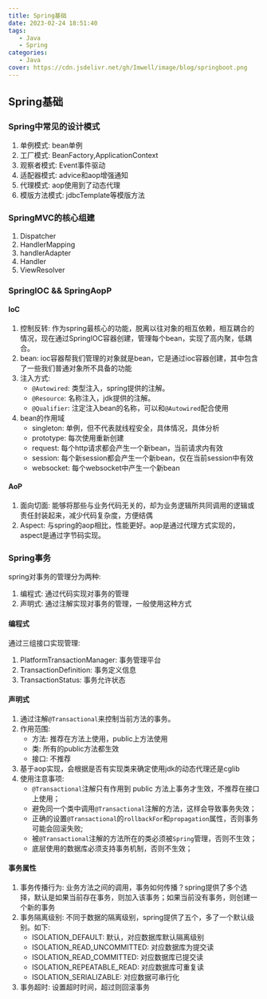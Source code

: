 ```yaml
---
title: Spring基础
date: 2023-02-24 18:51:40
tags:
   - Java
   - Spring
categories:    
   - Java
cover: https://cdn.jsdelivr.net/gh/Imwell/image/blog/springboot.png
---
```

## Spring基础

### Spring中常见的设计模式
1. 单例模式: bean单例
2. 工厂模式: BeanFactory,ApplicationContext
3. 观察者模式: Event事件驱动
4. 适配器模式: advice和aop增强通知
5. 代理模式: aop使用到了动态代理
6. 模版方法模式: jdbcTemplate等模版方法

### SpringMVC的核心组建
1. Dispatcher
2. HandlerMapping
3. handlerAdapter
4. Handler
5. ViewResolver

### SpringIOC && SpringAopP
#### IoC
1. 控制反转: 作为spring最核心的功能，脱离以往对象的相互依赖，相互耦合的情况，现在通过SpringIOC容器创建，管理每个bean，实现了高内聚，低耦合。
2. bean: ioc容器帮我们管理的对象就是bean，它是通过ioc容器创建，其中包含了一些我们普通对象所不具备的功能
3. 注入方式: 
   - `@Autowired`: 类型注入，spring提供的注解。
   - `@Resource`: 名称注入，jdk提供的注解。
   - `@Qualifier`: 注定注入bean的名称，可以和`@Autowired`配合使用
4. bean的作用域
   - singleton: 单例，但不代表就线程安全，具体情况，具体分析
   - prototype: 每次使用重新创建
   - request: 每个http请求都会产生一个新bean，当前请求内有效
   - session: 每个新session都会产生一个新bean，仅在当前session中有效 
   - websocket: 每个websocket中产生一个新bean

#### AoP
1. 面向切面: 能够将那些与业务代码无关的，却为业务逻辑所共同调用的逻辑或责任封装起来，减少代码复杂度，方便结偶
2. Aspect: 与spring的aop相比，性能更好。aop是通过代理方式实现的，aspect是通过字节码实现。

### Spring事务

spring对事务的管理分为两种:
1. 编程式: 通过代码实现对事务的管理
2. 声明式: 通过注解实现对事务的管理，一般使用这种方式

#### 编程式
通过三组接口实现管理:
1. PlatformTransactionManager: 事务管理平台
2. TransactionDefinition: 事务定义信息
3. TransactionStatus: 事务允许状态

#### 声明式
1. 通过注解`@Transactional`来控制当前方法的事务。
2. 作用范围:
   - 方法: 推荐在方法上使用，public上方法使用
   - 类: 所有的public方法都生效
   - 接口: 不推荐
3. 基于aop实现，会根据是否有实现类来确定使用jdk的动态代理还是cglib
4. 使用注意事项:
   - `@Transactional`注解只有作用到 public 方法上事务才生效，不推荐在接口上使用；
   - 避免同一个类中调用`@Transactional`注解的方法，这样会导致事务失效；
   - 正确的设置`@Transactional`的`rollbackFor`和`propagation`属性，否则事务可能会回滚失败;
   - 被`@Transactional`注解的方法所在的类必须被`Spring`管理，否则不生效；
   - 底层使用的数据库必须支持事务机制，否则不生效；

#### 事务属性
1. 事务传播行为: 业务方法之间的调用，事务如何传播？spring提供了多个选择，默认是如果当前存在事务，则加入该事务；如果当前没有事务，则创建一个新的事务
2. 事务隔离级别: 不同于数据的隔离级别，spring提供了五个，多了一个默认级别。如下:
   - ISOLATION_DEFAULT: 默认，对应数据库默认隔离级别
   - ISOLATION_READ_UNCOMMITTED: 对应数据库为提交读
   - ISOLATION_READ_COMMITTED: 对应数据库已提交读
   - ISOLATION_REPEATABLE_READ: 对应数据库可重复读
   - ISOLATION_SERIALIZABLE: 对应数据可串行化
3. 事务超时: 设置超时时间，超过则回滚事务

